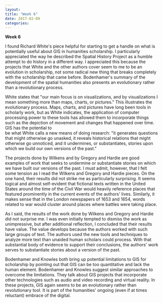 ```yaml
---
layout:
title: "Week 6"
date: 2017-02-09
categories:
---
```

**Week 6**

I found Richard White's piece helpful for starting to get a handle on what is potentially useful about GIS in humanities scholarship. I particularly appreciated the way he described the Spatial History Project as a humble attempt to do history in a different way. I appreciated this because the projects that White and the other authors cover seem to me to be an evolution in scholarship, not some radical new thing that breaks completely with the scholarship that came before. Bodenhamer's summary of the development of the spatial humanities also presents an evolutionary rather than a revolutionary process.

White states that "our main focus is on visualizations, and by visualizations I mean something more than maps, charts, or pictures." This illustrates the evolutionary process. Maps, charts, and pictures have long been tools in scholarly work, but as White indicates, the application of computer processing power to these tools has allowed them to incorporate things such as the depiction of movement and changes that happened over time. GIS has the potential to     
be what White calls a new means of doing research: "it generates questions that might otherwise go unasked, it reveals historical relations that might otherwise go unnoticed, and it undermines, or substantiates, stories upon which we build our own versions of the past."

The projects done by Wilkens and by Gregory and Hardie are good examples of work that seeks to undermine or substantiate stories on which we have built our versions of the past. I must admit, however, that I felt some tension as I read the Wilkens and Gregory and Hardie pieces. On the one hand, their results did not strike me as particularly surprising. It seems logical and almost self-evident that fictional texts written in the United States around the time of the Civil War would heavily reference places that featured prominently in the current events of the authors' lives. Similarly, it makes sense that in the London newspapers of 1653 and 1654, words related to war would cluster around places where battles were taking place.

As I said, the results of the work done by Wilkens and Gregory and Hardie did not surprise me. I was even initially tempted to dismiss the work as unimpressive, but after additional reflection, I concluded that their results have value. The value develops because the authors worked with such large groups of text. The authors used the new tools and techniques to analyze more text than unaided human scholars could process. With that substantial body of evidence to support their conclusions, the authors' work serves to substantiate stories about a version of the past.      

Bodenhamer and Knowles both bring up potential limitations to GIS for scholarship by pointing out that GIS can be too quantitative and lack the human element. Bodenhamer and Knowles suggest similar approaches to overcome the limitations.
They talk about GIS projects that incorporate other technologies such as audio and video recording and virtual reality. In these projects, GIS again seems to be an evolutionary rather than revolutionary tool. It is part of the humanities' ongoing (even if at times reluctant) embrace of the digital.
